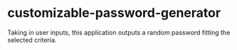 # customizable-password-generator
Taking in user inputs, this application outputs a random password fitting the selected criteria.
